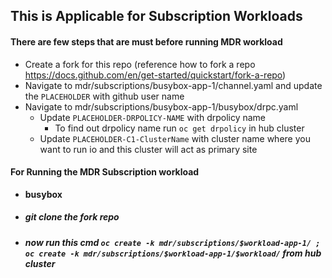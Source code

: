 ## This is Applicable for Subscription Workloads

#### There are few steps that are must before running MDR workload

- Create a fork for this repo (reference how to fork a repo https://docs.github.com/en/get-started/quickstart/fork-a-repo)
- Navigate to mdr/subscriptions/busybox-app-1/channel.yaml and update the `PLACEHOLDER` with github user name
- Navigate to mdr/subscriptions/busybox-app-1/busybox/drpc.yaml
  - Update `PLACEHOLDER-DRPOLICY-NAME` with drpolicy name
    - To find out drpolicy name run `oc get drpolicy` in hub cluster
  - Update `PLACEHOLDER-C1-ClusterName` with cluster name where you want to run io and this cluster will act as primary site

#### For Running the MDR Subscription workload 

- **busybox**
- ##### git clone the fork repo
- ##### now run this cmd **`oc create -k mdr/subscriptions/$workload-app-1/ ; oc create -k mdr/subscriptions/$workload-app-1/$workload/`** from hub cluster
